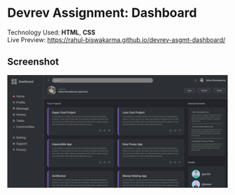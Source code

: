 # Devrev Assignment: Dashboard
Technology Used: **HTML**, **CSS**  
Live Preview: https://rahul-biswakarma.github.io/devrev-asgmt-dashboard/

## Screenshot
![Website Screenshot](https://raw.githubusercontent.com/rahul-biswakarma/devrev-asgmt-dashboard/main/assets/images/ss.png)